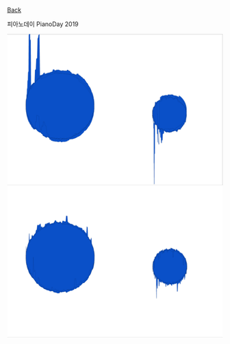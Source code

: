 [Back](../index.md)

피아노데이 PianoDay 2019  
  
  
<img src="../img/pianoday_1.png">
  
  
<img src="../img/pianoday_2.png">
